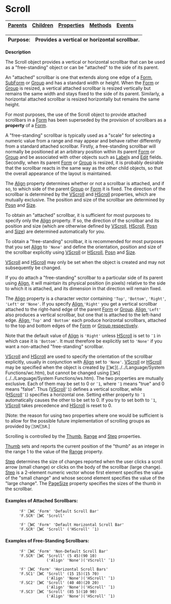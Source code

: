 




<h1 class="heading"><span class="name">Scroll</span></h1>

| [Parents](../ParentLists/Scroll.htm) | [Children](../ChildLists/Scroll.htm) | [Properties](../PropLists/Scroll.htm) | [Methods](../MethodLists/Scroll.htm) | [Events](../EventLists/Scroll.htm) |
| --- | --- | --- | --- | ---  |


| Purpose: | Provides a vertical or horizontal scrollbar. |
| --- | ---  |


**Description**


The Scroll object provides a vertical or horizontal scrollbar that can be used as a "free-standing" object or can be "attached" to the side of its parent.



An "attached" scrollbar is one that extends along one edge of a [Form](../a-z/form.md), [SubForm](../a-z/subform.md) or [Group](../a-z/group.md) and has a standard width or height. When the [Form](../a-z/form.md) or [Group](../a-z/group.md) is resized, a vertical attached scrollbar is resized vertically but remains the same width and stays fixed to the side of its parent. Similarly, a horizontal attached scrollbar is resized horizontally but remains the same height.


For most purposes, the use of the Scroll object to provide attached scrollbars in a [Form](../a-z/form.md) has been superseded by the provision of scrollbars as a **property** of a [Form](../a-z/form.md).


A "free-standing" scrollbar is typically used as a "scale" for selecting a numeric value from a range and may appear and behave rather differently from a standard attached scrollbar. Firstly, a free-standing scrollbar will normally be positioned at an arbitrary position within its parent [Form](../a-z/form.md) or [Group](../a-z/group.md) and be associated with other objects such as [Label](../a-z/label.md)s and [Edit](../a-z/edit.md) fields. Secondly, when its parent [Form](../a-z/form.md) or [Group](../a-z/group.md) is resized, it is probably desirable that the scrollbar reacts in the same way as the other child objects, so that the overall appearance of the layout is maintained.


The [Align](../a-z/align.md) property determines whether or not a scrollbar is attached, and if so, to which side of the parent [Group](../a-z/group.md) or [Form](../a-z/form.md) it is fixed. The direction of the scrollbar is determined by the [VScroll](../a-z/vscroll.md) and [HScroll](../a-z/hscroll.md) properties, which are mutually exclusive. The position and size of the scrollbar are determined by [Posn](../a-z/posn.md) and [Size](../a-z/size.md).


To obtain an "attached" scrollbar, it is sufficient for most purposes to specify only the [Align](../a-z/align.md) property. If so, the direction of the scrollbar and its position and size (which are otherwise defined by [VScroll](../a-z/vscroll.md), [HScroll](../a-z/hscroll.md), [Posn](../a-z/posn.md) and [Size](../a-z/size.md)) are determined automatically for you.


To obtain a "free-standing" scrollbar, it is recommended for most purposes that you set [Align](../a-z/align.md) to `'None'` and define the orientation, position and size of the scrollbar explicitly using [VScroll](../a-z/vscroll.md) or [HScroll](../a-z/hscroll.md), [Posn](../a-z/posn.md) and [Size](../a-z/size.md).


[VScroll](../a-z/vscroll.md) and [HScroll](../a-z/hscroll.md) may only be set when the object is created and may not subsequently be changed.


If you do attach a "free-standing" scrollbar to a particular side of its parent using [Align](../a-z/align.md), it will maintain its physical position (in pixels) relative to the side to which it is attached, and its dimension in that direction will remain fixed.


The [Align](../a-z/align.md) property is a character vector containing `'Top'`, `'Bottom'`, `'Right'`, `'Left'` or `'None'`. If you specify [Align ](../a-z/align.md)`'Right'` you get a vertical scrollbar attached to the right-hand edge of the parent [Form](../a-z/form.md) or [Group](../a-z/group.md). [Align ](../a-z/align.md)`'Left'` also produces a vertical scrollbar, but one that is attached to the left-hand edge. [Align ](../a-z/align.md)`'Top'` and `'Bottom'` each produce horizontal scrollbars, attached  to the top and bottom edges of the [Form](../a-z/form.md) or [Group respectively](../a-z/group.md).


Note that the default value of [Align](../a-z/align.md) is `'Right'` unless [HScroll](../a-z/hscroll.md) is set to `¯1` in which case it is `'Bottom'`. It must therefore be explicitly set to `'None'` if you want a non-attached "free-standing" scrollbar.


[VScroll](../a-z/vscroll.md) and [HScroll](../a-z/hscroll.md) are used to specify the orientation of the scrollbar explicitly, usually in conjunction with [Align](../a-z/align.md) set to `'None'`. [VScroll](../a-z/vscroll.md) or [HScroll](../a-z/hscroll.md) may be specified when the object is created by [`⎕WC`](../../Language/System Functions/wc.htm), but cannot be changed using [`⎕WS`](../../Language/System Functions/ws.htm). The two properties are mutually exclusive. Each of them may be set to 0 or `¯1`, where `¯1` means "true" and 0 means "false". Thus ([VScroll](../a-z/vscroll.md)`¯1`) defines a vertical scrollbar, while ([HScroll](../a-z/hscroll.md)`¯1`) specifies a horizontal one. Setting either property to `¯1` automatically causes the other to be set to 0. If you try to set both to `¯1`, [VScroll](../a-z/vscroll.md) takes precedence and [HScroll](../a-z/hscroll.md) is reset to 0.


[Note: the reason for using two properties where one would be sufficient is to allow for the possible future implementation of scrolling groups as provided by `⎕SM`/`⎕SR`.]


Scrolling is controlled by the [Thumb](../a-z/thumb.md), [Range](../a-z/range.md) and [Step](../a-z/step.md) properties.


[Thumb](../a-z/thumb.md) sets and reports the current position of the "thumb" as an integer in the range 1 to the value of the [Range](../a-z/range.md) property.


[Step](../a-z/step.md) determines the size of changes reported when the user clicks a scroll arrow (small change) or clicks on the body of the scrollbar (large change). [Step](../a-z/step.md) is a 2-element numeric vector whose first element specifies the value of the "small change" and whose second element specifies the value of the "large change". The [PageSize](../a-z/pagesize.md) property specifies the sizes of the thumb in the scrollbar.

#### Examples of Attached Scrollbars:
```apl
      'F' ⎕WC 'Form' 'Default Scroll Bar'
      'F.SCR' ⎕WC 'Scroll'

      'F' ⎕WC 'Form' 'Default Horizontal Scroll Bar'
      'F.SCR' ⎕WC 'Scroll' ('HScroll' ¯1)
```

#### Examples of Free-Standing Scrollbars:
```apl
      'F' ⎕WC 'Form' 'Non-Default Scroll Bar'
      'F.SCR' ⎕WC 'Scroll' (5 45)(90 10)
                  ('Align' 'None')('VScroll' ¯1)

      'F' ⎕WC 'Form' 'Horizontal Scroll Bars'
      'F.SC1' ⎕WC 'Scroll' (15 15)(15 70)
                  ('Align' 'None')('HScroll' ¯1)
      'F.SC2' ⎕WC 'Scroll' (40 40)(20 20)
                  ('Align' 'None')('HScroll' ¯1)
      'F.SC3' ⎕WC 'Scroll' (85 5)(10 90)
                  ('Align' 'None')('HScroll' ¯1)
```


